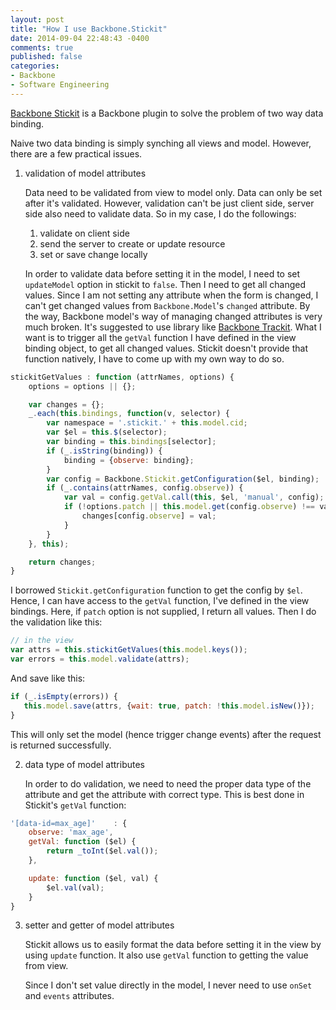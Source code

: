 ```yaml
---
layout: post
title: "How I use Backbone.Stickit"
date: 2014-09-04 22:48:43 -0400
comments: true
published: false
categories: 
- Backbone
- Software Engineering
---
```


[Backbone Stickit](http://nytimes.github.io/backbone.stickit/) is a Backbone plugin to solve the problem of two way data binding. 

Naive two data binding is simply synching all views and model. However, there are a few practical issues. 

1. validation of model attributes
   
   Data need to be validated from view to model only. Data can only be set after it's validated. However, validation can't be just client side, server side also need to validate data. So in my case, I do the followings:

   1. validate on client side
   2. send the server to create or update resource
   3. set or save change locally

   In order to validate data before setting it in the model, I need to set `updateModel` option in stickit to `false`. Then I need to get all changed values. Since I am not setting any attribute when the form is changed, I can't get changed values from `Backbone.Model`'s `changed` attribute. By the way, Backbone model's way of managing changed attributes is very much broken. It's suggested to use library like [Backbone Trackit](https://github.com/NYTimes/backbone.trackit). What I want is to trigger all the `getVal` function I have defined in the view binding object, to get all changed values. Stickit doesn't provide that function natively, I have to come up with my own way to do so. 

``` javascript
stickitGetValues : function (attrNames, options) {
    options = options || {};

    var changes = {};
    _.each(this.bindings, function(v, selector) {
        var namespace = '.stickit.' + this.model.cid;
        var $el = this.$(selector);
        var binding = this.bindings[selector];
        if (_.isString(binding)) {
            binding = {observe: binding};
        }
        var config = Backbone.Stickit.getConfiguration($el, binding);
        if (_.contains(attrNames, config.observe)) {
            var val = config.getVal.call(this, $el, 'manual', config);
            if (!options.patch || this.model.get(config.observe) !== val) {
                changes[config.observe] = val;
            }
        }
    }, this);

    return changes;
}

```

   I borrowed `Stickit.getConfiguration` function to get the config by `$el`. Hence, I can have access to the `getVal` function, I've defined in the view bindings. Here, if `patch` option is not supplied, I return all values. Then I do the validation like this:


``` javascript
// in the view
var attrs = this.stickitGetValues(this.model.keys());
var errors = this.model.validate(attrs);

```

   And save like this:

``` javascript
if (_.isEmpty(errors)) {
   this.model.save(attrs, {wait: true, patch: !this.model.isNew()});
} 
```

   This will only set the model (hence trigger change events) after the request is returned successfully.

2. data type of model attributes
   
   In order to do validation, we need to need the proper data type of the attribute and get the attribute with correct type. This is best done in Stickit's `getVal` function:


``` javascript
'[data-id=max_age]'    : {
    observe: 'max_age',
    getVal: function ($el) {
        return _toInt($el.val());
    },

    update: function ($el, val) {
        $el.val(val);
    }
}
```   

3. setter and getter of model attributes

   Stickit allows us to easily format the data before setting it in the view by using `update` function. It also use `getVal` function to getting the value from view. 

   Since I don't set value directly in the model, I never need to use `onSet` and `events` attributes. 



